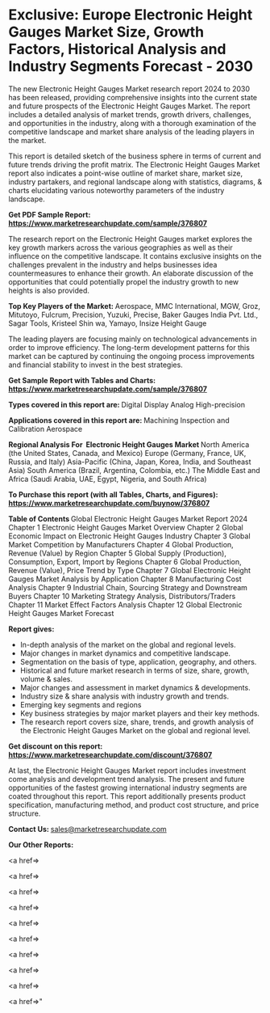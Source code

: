 # Exclusive: Europe Electronic Height Gauges Market Size, Growth Factors, Historical Analysis and Industry Segments Forecast - 2030

The new Electronic Height Gauges Market research report 2024 to 2030 has been released, providing comprehensive insights into the current state and future prospects of the Electronic Height Gauges Market. The report includes a detailed analysis of market trends, growth drivers, challenges, and opportunities in the industry, along with a thorough examination of the competitive landscape and market share analysis of the leading players in the market.

This report is detailed sketch of the business sphere in terms of current and future trends driving the profit matrix. The Electronic Height Gauges Market report also indicates a point-wise outline of market share, market size, industry partakers, and regional landscape along with statistics, diagrams, &amp; charts elucidating various noteworthy parameters of the industry landscape.

<strong><b>Get PDF Sample Report: <a href=https://www.marketresearchupdate.com/sample/376807>https://www.marketresearchupdate.com/sample/376807</a></b></strong>

The research report on the Electronic Height Gauges market explores the key growth markers across the various geographies as well as their influence on the competitive landscape. It contains exclusive insights on the challenges prevalent in the industry and helps businesses idea countermeasures to enhance their growth. An elaborate discussion of the opportunities that could potentially propel the industry growth to new heights is also provided.

<strong><b>Top Key Players of the Market:
</b></strong>Aerospace, MMC International, MGW, Groz, Mitutoyo, Fulcrum, Precision, Yuzuki, Precise, Baker Gauges India Pvt. Ltd., Sagar Tools, Kristeel Shin wa, Yamayo, Insize Height Gauge<strong><b>
</b></strong>

The leading players are focusing mainly on technological advancements in order to improve efficiency. The long-term development patterns for this market can be captured by continuing the ongoing process improvements and financial stability to invest in the best strategies.

<strong><b>Get Sample Report with Tables and Charts: <a href=https://www.marketresearchupdate.com/sample/376807>https://www.marketresearchupdate.com/sample/376807</a></b></strong>

<strong><b>Types covered in this report are:
</b></strong>Digital Display
Analog
High-precision<strong><b>
</b></strong>

<strong><b>Applications covered in this report are:
</b></strong>Machining
Inspection and Calibration
Aerospace<strong><b>
</b></strong>

<strong><b>Regional Analysis For  Electronic Height Gauges Market</b></strong><strong><b>
</b></strong>North America (the United States, Canada, and Mexico)
Europe (Germany, France, UK, Russia, and Italy)
Asia-Pacific (China, Japan, Korea, India, and Southeast Asia)
South America (Brazil, Argentina, Colombia, etc.)
The Middle East and Africa (Saudi Arabia, UAE, Egypt, Nigeria, and South Africa)

<strong><b>To Purchase this report (with all Tables, Charts, and Figures): <a href=https://www.marketresearchupdate.com/buynow/376807>https://www.marketresearchupdate.com/buynow/376807</a></b></strong>

<strong><b>Table of Contents</b></strong><strong><b>
</b></strong>Global Electronic Height Gauges Market Report 2024
Chapter 1 Electronic Height Gauges Market Overview
Chapter 2 Global Economic Impact on Electronic Height Gauges Industry
Chapter 3 Global Market Competition by Manufacturers
Chapter 4 Global Production, Revenue (Value) by Region
Chapter 5 Global Supply (Production), Consumption, Export, Import by Regions
Chapter 6 Global Production, Revenue (Value), Price Trend by Type
Chapter 7 Global Electronic Height Gauges Market Analysis by Application
Chapter 8 Manufacturing Cost Analysis
Chapter 9 Industrial Chain, Sourcing Strategy and Downstream Buyers
Chapter 10 Marketing Strategy Analysis, Distributors/Traders
Chapter 11 Market Effect Factors Analysis
Chapter 12 Global Electronic Height Gauges Market Forecast

<strong><b>Report gives:</b></strong>

- In-depth analysis of the market on the global and regional levels.
- Major changes in market dynamics and competitive landscape.
- Segmentation on the basis of type, application, geography, and others.
- Historical and future market research in terms of size, share, growth, volume &amp; sales.
- Major changes and assessment in market dynamics &amp; developments.
- Industry size &amp; share analysis with industry growth and trends.
- Emerging key segments and regions
- Key business strategies by major market players and their key methods.
- The research report covers size, share, trends, and growth analysis of the Electronic Height Gauges Market on the global and regional level.

<strong><b>Get discount on this report: <a href=https://www.marketresearchupdate.com/discount/376807>https://www.marketresearchupdate.com/discount/376807</a></b></strong>

At last, the Electronic Height Gauges Market report includes investment come analysis and development trend analysis. The present and future opportunities of the fastest growing international industry segments are coated throughout this report. This report additionally presents product specification, manufacturing method, and product cost structure, and price structure.

<strong><b>Contact Us:
</b></strong>sales@marketresearchupdate.com

<strong>Our Other Reports:</strong>

<a href=></a>

<a href=></a>

<a href=></a>

<a href=></a>

<a href=></a>

<a href=></a>

<a href=></a>

<a href=></a>

<a href=></a>

<a href=></a>"
